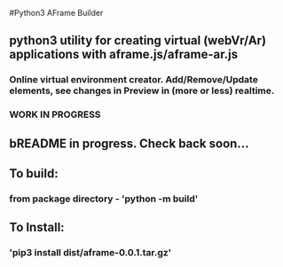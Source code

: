 #Python3 AFrame Builder

## python3 utility for creating virtual (webVr/Ar) applications with aframe.js/aframe-ar.js
### Online virtual environment creator. Add/Remove/Update elements, see changes in Preview in (more or less) realtime.
### WORK IN PROGRESS

## bREADME in progress. Check back soon...
## To build:
### from package directory - 'python -m build'
## To Install:
### 'pip3 install dist/aframe-0.0.1.tar.gz'
